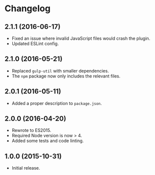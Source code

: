 # Changelog
## 2.1.1 (2016-06-17)
* Fixed an issue where invalid JavaScript files would crash the plugin.
* Updated ESLint config.

## 2.1.0 (2016-05-21)
* Replaced `gulp-util` with smaller dependencies.
* The `npm` package now only includes the relevant files.

## 2.0.1 (2016-05-11)
* Added a proper description to `package.json`.

## 2.0.0 (2016-04-20)
* Rewrote to ES2015.
* Required Node version is now > 4.
* Added some tests and code linting.

## 1.0.0 (2015-10-31)
* Initial release.
